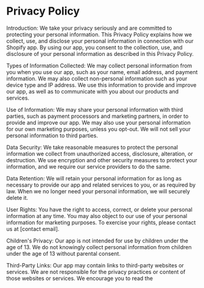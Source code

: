 # Privacy Policy
Introduction:
We take your privacy seriously and are committed to protecting your personal information. This Privacy Policy explains how we collect, use, and disclose your personal information in connection with our Shopify app. By using our app, you consent to the collection, use, and disclosure of your personal information as described in this Privacy Policy.

Types of Information Collected:
We may collect personal information from you when you use our app, such as your name, email address, and payment information. We may also collect non-personal information such as your device type and IP address. We use this information to provide and improve our app, as well as to communicate with you about our products and services.

Use of Information:
We may share your personal information with third parties, such as payment processors and marketing partners, in order to provide and improve our app. We may also use your personal information for our own marketing purposes, unless you opt-out. We will not sell your personal information to third parties.

Data Security:
We take reasonable measures to protect the personal information we collect from unauthorized access, disclosure, alteration, or destruction. We use encryption and other security measures to protect your information, and we require our service providers to do the same.

Data Retention:
We will retain your personal information for as long as necessary to provide our app and related services to you, or as required by law. When we no longer need your personal information, we will securely delete it.

User Rights:
You have the right to access, correct, or delete your personal information at any time. You may also object to our use of your personal information for marketing purposes. To exercise your rights, please contact us at [contact email].

Children's Privacy:
Our app is not intended for use by children under the age of 13. We do not knowingly collect personal information from children under the age of 13 without parental consent.

Third-Party Links:
Our app may contain links to third-party websites or services. We are not responsible for the privacy practices or content of those websites or services. We encourage you to read the
